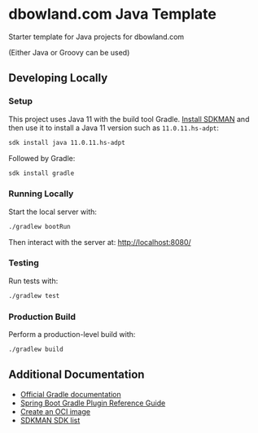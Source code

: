 # dbowland.com Java Template

Starter template for Java projects for dbowland.com

(Either Java or Groovy can be used)

## Developing Locally

### Setup

This project uses Java 11 with the build tool Gradle. [Install SDKMAN](https://sdkman.io/install) and then use it to install a Java 11 version such as `11.0.11.hs-adpt`:

```bash
sdk install java 11.0.11.hs-adpt
```

Followed by Gradle:

```bash
sdk install gradle
```

### Running Locally

Start the local server with:

```bash
./gradlew bootRun
```

Then interact with the server at: <http://localhost:8080/>

### Testing

Run tests with:

```bash
./gradlew test
```

### Production Build

Perform a production-level build with:

```bash
./gradlew build
```

## Additional Documentation

* [Official Gradle documentation](https://docs.gradle.org)
* [Spring Boot Gradle Plugin Reference Guide](https://docs.spring.io/spring-boot/docs/2.4.5/gradle-plugin/reference/html/)
* [Create an OCI image](https://docs.spring.io/spring-boot/docs/2.4.5/gradle-plugin/reference/html/#build-image)
* [SDKMAN SDK list](https://sdkman.io/sdks)